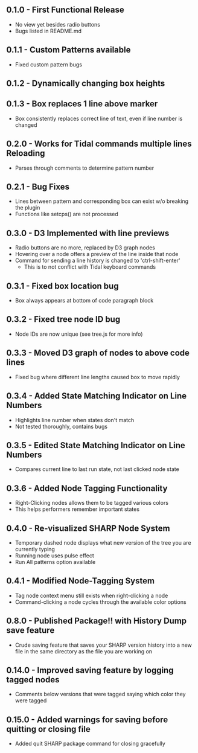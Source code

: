## 0.1.0 - First Functional Release
* No view yet besides radio buttons
* Bugs listed in README.md

## 0.1.1 - Custom Patterns available
* Fixed custom pattern bugs

## 0.1.2 - Dynamically changing box heights

## 0.1.3 - Box replaces 1 line above marker
* Box consistently replaces correct line of text, even if line number is changed

## 0.2.0 - Works for Tidal commands multiple lines Reloading
* Parses through comments to determine pattern number

## 0.2.1 - Bug Fixes
* Lines between pattern and corresponding box can exist w/o breaking the plugin
* Functions like setcps() are not processed

## 0.3.0 - D3 Implemented with line previews
* Radio buttons are no more, replaced by D3 graph nodes
* Hovering over a node offers a preview of the line inside that node
* Command for sending a line history is changed to 'ctrl-shift-enter'
  * This is to not conflict with Tidal keyboard commands

## 0.3.1 - Fixed box location bug
* Box always appears at bottom of code paragraph block

## 0.3.2 - Fixed tree node ID bug
* Node IDs are now unique (see tree.js for more info)

## 0.3.3 - Moved D3 graph of nodes to above code lines
* Fixed bug where different line lengths caused box to move rapidly

## 0.3.4 - Added State Matching Indicator on Line Numbers
* Highlights line number when states don't match
* Not tested thoroughly, contains bugs

## 0.3.5 - Edited State Matching Indicator on Line Numbers
* Compares current line to last run state, not last clicked node state

## 0.3.6 - Added Node Tagging Functionality
* Right-Clicking nodes allows them to be tagged various colors
* This helps performers remember important states

## 0.4.0 - Re-visualized SHARP Node System
* Temporary dashed node displays what new version of the tree you are currently typing
* Running node uses pulse effect
* Run All patterns option available

## 0.4.1 - Modified Node-Tagging System
* Tag node context menu still exists when right-clicking a node
* Command-clicking a node cycles through the available color options

## 0.8.0 - Published Package!! with History Dump save feature
* Crude saving feature that saves your SHARP version history into a new file in the same directory as the file you are working on

## 0.14.0 - Improved saving feature by logging tagged nodes
* Comments below versions that were tagged saying which color they were tagged

## 0.15.0 - Added warnings for saving before quitting or closing file
* Added quit SHARP package command for closing gracefully
